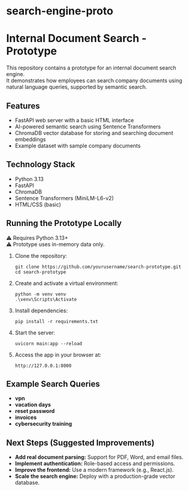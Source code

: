 # search-engine-proto

# Internal Document Search - Prototype

This repository contains a prototype for an internal document search engine.  
It demonstrates how employees can search company documents using natural language queries, supported by semantic search.

## Features
- FastAPI web server with a basic HTML interface
- AI-powered semantic search using Sentence Transformers
- ChromaDB vector database for storing and searching document embeddings
- Example dataset with sample company documents

## Technology Stack
- Python 3.13
- FastAPI
- ChromaDB
- Sentence Transformers (MiniLM-L6-v2)
- HTML/CSS (basic)

## Running the Prototype Locally

⚠️ Requires Python 3.13+  
⚠️ Prototype uses in-memory data only.

1. Clone the repository:
   ```
   git clone https://github.com/yourusername/search-prototype.git
   cd search-prototype
   ```

2. Create and activate a virtual environment:

   ```
   python -m venv venv
   .\venv\Scripts\Activate
    ```

3. Install dependencies:
    ```
   pip install -r requirements.txt
   ```



4. Start the server:

   ```
   uvicorn main:app --reload
   ```

5. Access the app in your browser at:

   ```
   http://127.0.0.1:8000
   ```


## Example Search Queries

- **vpn**
- **vacation days**
- **reset password**
- **invoices**
- **cybersecurity training**


## Next Steps (Suggested Improvements)

- **Add real document parsing:** Support for PDF, Word, and email files.
- **Implement authentication:** Role-based access and permissions.
- **Improve the frontend:** Use a modern framework (e.g., React.js).
- **Scale the search engine:** Deploy with a production-grade vector database.


